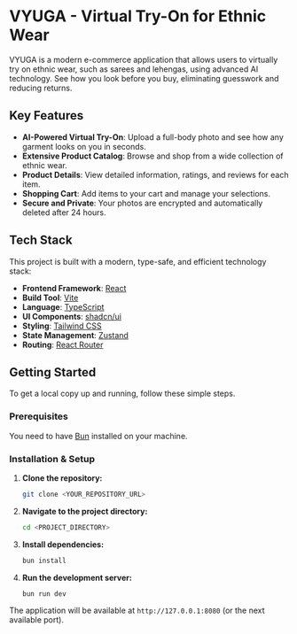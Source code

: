 # VYUGA - Virtual Try-On for Ethnic Wear

VYUGA is a modern e-commerce application that allows users to virtually try on ethnic wear, such as sarees and lehengas, using advanced AI technology. See how you look before you buy, eliminating guesswork and reducing returns.

## Key Features

- **AI-Powered Virtual Try-On**: Upload a full-body photo and see how any garment looks on you in seconds.
- **Extensive Product Catalog**: Browse and shop from a wide collection of ethnic wear.
- **Product Details**: View detailed information, ratings, and reviews for each item.
- **Shopping Cart**: Add items to your cart and manage your selections.
- **Secure and Private**: Your photos are encrypted and automatically deleted after 24 hours.

## Tech Stack

This project is built with a modern, type-safe, and efficient technology stack:

- **Frontend Framework**: [React](https://reactjs.org/)
- **Build Tool**: [Vite](https://vitejs.dev/)
- **Language**: [TypeScript](https://www.typescriptlang.org/)
- **UI Components**: [shadcn/ui](https://ui.shadcn.com/)
- **Styling**: [Tailwind CSS](https://tailwindcss.com/)
- **State Management**: [Zustand](https://zustand-demo.pmnd.rs/)
- **Routing**: [React Router](https://reactrouter.com/)

## Getting Started

To get a local copy up and running, follow these simple steps.

### Prerequisites

You need to have [Bun](https://bun.sh/) installed on your machine.

### Installation & Setup

1.  **Clone the repository:**
    ```sh
    git clone <YOUR_REPOSITORY_URL>
    ```

2.  **Navigate to the project directory:**
    ```sh
    cd <PROJECT_DIRECTORY>
    ```

3.  **Install dependencies:**
    ```sh
    bun install
    ```

4.  **Run the development server:**
    ```sh
    bun run dev
    ```

The application will be available at `http://127.0.0.1:8080` (or the next available port).
